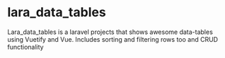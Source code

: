 # lara_data_tables
Lara_data_tables is a laravel projects that shows awesome data-tables using Vuetify and Vue. Includes sorting and filtering rows too  and CRUD functionality
